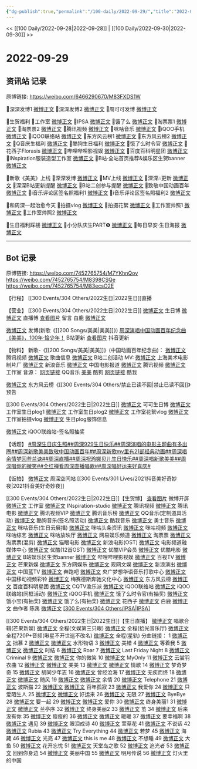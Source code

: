 ```yaml
---
{"dg-publish":true,"permalink":"/100-daily/2022-09-29/","title":"2022-09-29"}
---
```



<< [[100 Daily/2022-09-28\|2022-09-28]] | [[100 Daily/2022-09-30\|2022-09-30]] >>

# 2022-09-29

## 资讯站 记录

原博链接: https://weibo.com/6466290670/M83FXDS1W

🎂深深发博1 [微博正文](https://m.weibo.cn/6466290670/4818839727246386)
🎂深深发博2 [微博正文](https://m.weibo.cn/6466290670/4819127501588408)
🎂周可可发博 [微博正文](https://m.weibo.cn/6466290670/4818968713628114)

🎂生贺福利
🍬工作室 [微博正文](https://m.weibo.cn/6466290670/4818826509681036)
🍬IPSA [微博正文](https://m.weibo.cn/6466290670/4819015942541490)
🍬饿了么 [微博正文](https://m.weibo.cn/6466290670/4818987093329614)
🍬淘票票1 [微博正文](https://m.weibo.cn/6466290670/4818840016651337)
🍬淘票票2 [微博正文](https://m.weibo.cn/6466290670/4819021767117461)
🍬腾讯视频 [微博正文](https://m.weibo.cn/6466290670/4818829551080343)
🍬咪咕音乐 [微博正文](https://m.weibo.cn/6466290670/4819021389894778)
🍬iQOO手机 [微博正文](https://m.weibo.cn/6466290670/4818972351138556)
🍬iQOO联络站 [微博正文](https://m.weibo.cn/6466290670/4818971599044614)
🍬东方风云榜1 [微博正文](https://m.weibo.cn/6466290670/4819008165513194)
🍬东方风云榜2 [微博正文](https://m.weibo.cn/6466290670/4819139396634046)
🍬Q音庆生福利 [微博正文](https://m.weibo.cn/6466290670/4819002712656311)
🍬酷狗生日福利 [微博正文](https://m.weibo.cn/6466290670/4819020967054666)
🍬饿了么时令官 [微博正文](https://m.weibo.cn/6466290670/4818830255983234)
🍬花西子Florasis [微博正文](https://m.weibo.cn/6466290670/4819047768656961)
🍬哔哩哔哩影视娱 [微博正文](https://m.weibo.cn/6466290670/4819046224888587)
🍬百度百科明星团 [微博正文](https://m.weibo.cn/6466290670/4818991140310718)
🍬INspiration服装造型工作室 [微博正文](https://m.weibo.cn/6466290670/4818827227960330)
🍬B站·全站首页推荐&娱乐区生贺banner [微博正文](https://m.weibo.cn/6466290670/4819065703764291)

🎂新歌《美美》上线
🍬深深发博 [微博正文](https://m.weibo.cn/6466290670/4818982277746130)
🍬MV上线 [微博正文](https://m.weibo.cn/6466290670/4818977136839945)
🍬深深🎶更新 [微博正文](https://m.weibo.cn/6466290670/4819007020990539)
🍬深深B站更新提醒 [微博正文](https://m.weibo.cn/6466290670/4818980127113512)
🍬B站二创参与提醒 [微博正文](https://m.weibo.cn/6466290670/4818987928521137)
🍬致敬中国动画百年 [微博正文](https://m.weibo.cn/6466290670/4818989312377610)
🍬i音乐评论区签名照福利1 [微博正文](https://m.weibo.cn/6466290670/4819018114140795)
🍬i音乐评论区签名照福利2 [微博正文](https://m.weibo.cn/6466290670/4819022740459233)

🎂和周深一起治愈今天
🍬拍摄vlog [微博正文](https://m.weibo.cn/6466290670/4819188428312765)
🍬拍摄花絮 [微博正文](https://m.weibo.cn/6466290670/4819101950152130)
🍬工作室帅照1 [微博正文](https://m.weibo.cn/6466290670/4819072510594925)
🍬工作室帅照2 [微博正文](https://m.weibo.cn/6466290670/4819087177816646)

🎂生日福利踩楼 [微博正文](https://m.weibo.cn/6466290670/4818967917757726)
🎂小分队庆生PART❾ [微博正文](https://m.weibo.cn/6466290670/4819102663446367)
🎂每日早安·生日海报 [微博正文](https://m.weibo.cn/6466290670/4818954319826583)

---
## Bot 记录

原博链接: https://weibo.com/7452765754/M7YKhnQov
https://weibo.com/7452765754/M8398CSQe
https://weibo.com/7452765754/M83ecsO2E

【行程】
[[300 Events/304 Others/2022生日\|2022生日]]直播

【营业】
[[300 Events/304 Others/2022生日\|2022生日]]
[微博正文](http://weibo.com/1736988591/M7TIwBXRW) 生日博
[微博正文](http://weibo.com/1736988591/M81n2axLE) 直播博
[查看图片](https://wx3.sinaimg.cn/large/0088n2Pggy1h6nxhn2yiwj30yi0fnjsj.jpg) 留言 白鹿 [微博正文](https://weibo.com/2616380702/M7YOH0rKg)

[微博正文](https://weibo.com/1736988591/M7XK3raMC) 发博(新歌《[[200 Songs/美美\|美美]]》)
[周深演唱中国动画百年纪念曲《美美》，100年·恰少年！](https://weibo.cn/sinaurl?u=https%3A%2F%2Fwww.bilibili.com%2Fvideo%2FBV1Vd4y1q7x6%2F) B站更新
[查看图片](https://wx1.sinaimg.cn/large/0088n2Pggy1h6nxhqqmdqj30ku11276s.jpg) 抖音更新

【物料】
新歌-《[[200 Songs/美美\|美美]]》(中国动画百年纪念曲)：
[微博正文](http://weibo.com/2591595652/M7TJ2wNxq) 腾讯视频
[微博正文](http://weibo.com/6466290670/M7TToCZJi) 歌曲信息
[微博正文](https://weibo.com/6466290670/M7XXGzKJH) B站二创活动
MV:
[微博正文](http://weibo.com/1984803191/M7XDYFUtx) 上海美术电影制片厂
[微博正文](http://weibo.com/1266269835/M7XDyrpPR) 新浪音乐
[微博正文](http://weibo.com/1261788454/M7YjN6Bsf) 中国电影报道
[微博正文](http://weibo.com/2591595652/M7XDY8UCQ) 腾讯视频
[微博正文](https://weibo.com/7478855230/M7XK2vJ8Q) 工作室
音源：
[网页链接](https://weibo.cn/sinaurl?u=https%3A%2F%2Fy.qq.com%2Fn%2Fryqq%2FsongDetail%2F000YQ0fF1kSQaX) QQ音乐
[美美](https://weibo.cn/sinaurl?u=https%3A%2F%2Ft4.kugou.com%2Fsong.html%3Fid%3D341xp23zDV3) 酷狗
[网页链接](https://weibo.cn/sinaurl?u=http%3A%2F%2Fm.kuwo.cn%2Fnewh5app%2Fplay_detail%2F241271392) 酷我

[微博正文](http://weibo.com/7779932378/M7YrEBSc2) 东方风云榜《[[300 Events/304 Others/禁止已读不回\|禁止已读不回]]》预告

[[300 Events/304 Others/2022生日\|2022生日]]
[微博正文](http://weibo.com/7736960489/M7XrpulBM) 可可生日博
[微博正文](http://weibo.com/7478855230/M808wCiEH) 工作室生日plog1
[微博正文](http://weibo.com/7478855230/M80vBE92X) 工作室生日plog2
[微博正文](http://weibo.com/7478855230/M80MSzhET) 工作室花絮vlog
[微博正文](http://weibo.com/7478855230/M836WpFxh) 工作室拍摄vlog
[微博正文](http://weibo.com/7710473200/M80tHwPKe) 生日plog服饰信息

[微博正文](http://weibo.com/6378846558/M7YCYqGZS) iQOO联络站-签名照抽奖

【话题】
[#周深生日庆生照#](https://s.weibo.com/weibo?q=%23%E5%91%A8%E6%B7%B1%E7%94%9F%E6%97%A5%E5%BA%86%E7%94%9F%E7%85%A7%23)[#周深929生日快乐#](https://s.weibo.com/weibo?q=%23%E5%91%A8%E6%B7%B1929%E7%94%9F%E6%97%A5%E5%BF%AB%E4%B9%90%23)[#周深演唱的电影主题曲有多出圈#](https://s.weibo.com/weibo?q=%23%E5%91%A8%E6%B7%B1%E6%BC%94%E5%94%B1%E7%9A%84%E7%94%B5%E5%BD%B1%E4%B8%BB%E9%A2%98%E6%9B%B2%E6%9C%89%E5%A4%9A%E5%87%BA%E5%9C%88%23)[#周深新歌美美致敬中国动画百年#](https://s.weibo.com/weibo?q=%23%E5%91%A8%E6%B7%B1%E6%96%B0%E6%AD%8C%E7%BE%8E%E7%BE%8E%E8%87%B4%E6%95%AC%E4%B8%AD%E5%9B%BD%E5%8A%A8%E7%94%BB%E7%99%BE%E5%B9%B4%23)[#周深新歌mv里有21部经典动画#](https://s.weibo.com/weibo?q=%23%E5%91%A8%E6%B7%B1%E6%96%B0%E6%AD%8Cmv%E9%87%8C%E6%9C%8921%E9%83%A8%E7%BB%8F%E5%85%B8%E5%8A%A8%E7%94%BB%23)[#周深唱余情梦回苍兰诀#](https://s.weibo.com/weibo?q=%23%E5%91%A8%E6%B7%B1%E5%94%B1%E4%BD%99%E6%83%85%E6%A2%A6%E5%9B%9E%E8%8B%8D%E5%85%B0%E8%AF%80%23)[#周深直播#](https://s.weibo.com/weibo?q=%23%E5%91%A8%E6%B7%B1%E7%9B%B4%E6%92%AD%23)[#周深祝玲娜贝儿生日快乐#](https://s.weibo.com/weibo?q=%23%E5%91%A8%E6%B7%B1%E7%A5%9D%E7%8E%B2%E5%A8%9C%E8%B4%9D%E5%84%BF%E7%94%9F%E6%97%A5%E5%BF%AB%E4%B9%90%23)[#周深唱新歌美美#](https://s.weibo.com/weibo?q=%23%E5%91%A8%E6%B7%B1%E5%94%B1%E6%96%B0%E6%AD%8C%E7%BE%8E%E7%BE%8E%23)[#周深唱你的微笑#](https://s.weibo.com/weibo?q=%23%E5%91%A8%E6%B7%B1%E5%94%B1%E4%BD%A0%E7%9A%84%E5%BE%AE%E7%AC%91%23)[#全红禅看周深直播唱歌#](https://s.weibo.com/weibo?q=%23%E5%85%A8%E7%BA%A2%E7%A6%85%E7%9C%8B%E5%91%A8%E6%B7%B1%E7%9B%B4%E6%92%AD%E5%94%B1%E6%AD%8C%23)[#周深唱好运来好喜庆#](https://s.weibo.com/weibo?q=%23%E5%91%A8%E6%B7%B1%E5%94%B1%E5%A5%BD%E8%BF%90%E6%9D%A5%E5%A5%BD%E5%96%9C%E5%BA%86%23)

【饭拍】
[微博正文](http://weibo.com/7183015833/M800789Nx) 周深空间站 [[300 Events/301 Lives/2021抖音美好奇妙夜\|2021抖音美好奇妙夜]]

[[300 Events/304 Others/2022生日\|2022生日]]【生贺博】
[查看图片](https://wx2.sinaimg.cn/large/0088n2Pggy1h6nnm9w6dgj30v91vomz7.jpg) 微博开屏
[微博正文](http://weibo.com/7478855230/M7TIrlbfe) 工作室
[微博正文](http://weibo.com/7710473200/M7TIvtkcP) INspiration-studio
[微博正文](http://weibo.com/2591595652/M7TIqrVRR) 腾讯视频
[微博正文](http://weibo.com/3861674840/M7Ylg1O6C) 腾讯电影
[微博正文](http://weibo.com/3194118287/M7XrqoH0y) 腾讯视频VIP
[微博正文](http://weibo.com/6573096128/M7YdxoeAT) 腾讯音乐榜
[微博正文](http://weibo.com/2169129705/M7Yev2qMq) QQ音乐(定制道具活动)
[微博正文](http://weibo.com/1665103091/M7XQquoGw) 酷狗音乐(签名照活动)
[微博正文](https://weibo.com/1738434147/M7TIqcwzO) 酷我音乐
[微博正文](http://weibo.com/7769493497/M7XrnstlF) 勇士音乐
[微博正文](https://m.weibo.cn/1867028705/4818983251871008) 咪咕音乐(生日云展播)
[微博正文](http://weibo.com/6077299654/M7XAIfavX) 咪咕头条资讯
[微博正文](https://m.weibo.cn/1809436135/4818987945297194) 咪咕视频
[微博正文](https://m.weibo.cn/3686958511/4819006013312467) 咪咕综艺
[微博正文](https://m.weibo.cn/6364463709/4818981758176285) 咪咕放映厅
[微博正文](https://m.weibo.cn/2674977220/4818963039521744) 网易娱乐频道
[微博正文](https://weibo.com/2095820504/M7TIAtD0R) 淘票票
[微博正文](https://m.weibo.cn/2095820504/4818968425267685) 淘票票(混剪)
[微博正文](https://weibo.com/2611607127/M7TIvwCSk) 猫眼电影
[微博正文](https://weibo.com/1623886424/M7Yjn4cr4) 新浪电影(OST)
[微博正文](https://m.weibo.cn/6495544869/4814431160374441) 电影频道融媒体中心
[微博正文](http://weibo.com/1642904381/M7XT587Fo) 优酷(12首OST)
[微博正文](http://weibo.com/1940275640/M7XroB78M) 优酷VIP会员
[微博正文](https://m.weibo.cn/1677960582/4819013181639036) 优酷电影
[微博正文](https://m.weibo.cn/6466290670/4819065703764291) B站娱乐区生贺banner
[微博正文](https://m.weibo.cn/7321380776/4819041766872168) 哔哩哔哩影视娱
[微博正文](https://m.weibo.cn/7516842376/4818968152114850) 百视TV
[微博正文](https://m.weibo.cn/1591169702/4818833058300137) 芒果新娱
[微博正文](https://m.weibo.cn/6486986498/4818987827073334) 东方网娱乐
[微博正文](https://m.weibo.cn/7737756492/4818956521571158) 观网文娱
[微博正文](https://m.weibo.cn/6579479312/4818985768454604) 新浪演出
[微博正文](http://weibo.com/5594216204/M7Xs8phvD) 中国蓝TV
[微博正文](http://weibo.com/5242381821/M7Y55qrpZ) 奔跑吧
[微博正文](https://m.weibo.cn/7186370005/4819019654238323) 央广梦想华语音乐打歌中心
[微博正文](https://m.weibo.cn/6663712991/4818994261658192) 中国移动视频彩铃
[微博正文](http://weibo.com/2786930387/M7Y6Iyku0) 梅赛德斯奔驰文化中心
[微博正文](https://m.weibo.cn/7779932378/4819138126020689) 东方风云榜
[微博正文](http://weibo.com/5088066090/M7Xro1VlB) 百度百科明星团
[微博正文](https://m.weibo.cn/1349296387/4818961075538402) CQTV渝乐派
[微博正文](http://weibo.com/6378846558/M7Xsw60G2) iQOO联络站
[微博正文](https://weibo.com/6378846558/M7XDZ3fj5) iQOO联络站(同框活动)
[微博正文](http://weibo.com/6960161079/M7XrnstyA) iQOO手机
[微博正文](https://weibo.com/7756461320/M7TIqqPbk) 饿了么时令官(有抽奖)
[微博正文](http://weibo.com/2606197387/M7Xscxr4b) 饿小宝(有抽奖)
[微博正文](http://weibo.com/1282440983/M7XH2ET75) 饿了么(有抽奖)
[微博正文](https://m.weibo.cn/6336556296/4819044140061014) 花西子
[微博正文](https://m.weibo.cn/2616380702/4819020790106656) 白鹿
[微博正文](https://m.weibo.cn/1776374235/4819031019750824) 曲作者 陈禹
[微博正文](http://weibo.com/1851789841/M7XJM0dl2) [[300 Events/304 Others/IPSA\|IPSA]](花絮)

[[300 Events/304 Others/2022生日\|2022生日]]【生日直播】
[微博正文](https://m.weibo.cn/1591169702/4819200524944222) 唱歌合辑(芒果新娱)
[微博正文](https://m.weibo.cn/1371117067/4819202525890370) 全程(文娱第三只眼)
[微博正文](https://m.weibo.cn/3592218237/4819327775146647) 全程(拾光音乐厅)
[微博正文](https://m.weibo.cn/6218949574/4819234117124374) 全程720P+音频(啾星不开世巡不改名)
[微博正文](https://m.weibo.cn/6466290670/4819356553577969) 全程(星轨)
分曲链接：
1 [微博正文](https://weibo.com/6466290670/M81vKmeFb) 拙慕
2 [微博正文](https://weibo.com/6466290670/M81vW60q1) [微博正文](https://weibo.com/1266269835/M81wcEO8J) 水形物语
3 [微博正文](https://weibo.com/6466290670/M81wHav5L) 美错
4 [微博正文](https://weibo.com/6466290670/M81yV4GFO) 等着我
5 [微博正文](https://weibo.com/6466290670/M81zDqajv) [微博正文](https://weibo.com/1266269835/M81FtaxEn) 时结
6 [微博正文](https://weibo.com/6466290670/M81CV5iSc) Roar
7 [微博正文](https://weibo.com/6466290670/M81G9nyPg) Last Friday Night
8 [微博正文](https://weibo.com/6466290670/M81GFgbb4) Criminal
9 [微博正文](https://weibo.com/6466290670/M81IN5PGo) [微博正文](https://weibo.com/1266269835/M81NGwKu2) 你的微笑
10 [微博正文](https://weibo.com/6466290670/M81IWvSpP) MyOnly
11 [微博正文](https://weibo.com/6466290670/M81KJ58Fg) 云裳羽衣曲
12 [微博正文](https://weibo.com/6466290670/M81NR8YEC) [微博正文](https://weibo.com/1266269835/M81Q4Cx8P) 美美
13 [微博正文](https://weibo.com/6466290670/M81OJhRLX) [微博正文](https://weibo.com/1266269835/M81Tjue3D) 情歌
14 [微博正文](https://weibo.com/6466290670/M823nA4xi) 梦奇梦奇
15 [微博正文](https://weibo.com/6466290670/M81W710A7) 胡同少年志
16 [微博正文](https://weibo.com/6466290670/M81ZV3yi1) 曾经沧海
17 [微博正文](https://weibo.com/6466290670/M81Zwz6i1) 无疾而终
18 [微博正文](https://weibo.com/6466290670/M820Jz3gQ) [微博正文](https://weibo.com/1266269835/M824ZrAEa) 随风
19 [微博正文](https://weibo.com/6466290670/M823xDV78) [微博正文](http://weibo.com/1266269835/M826cdfr0) 余情
20 [微博正文](https://weibo.com/6466290670/M82e50d5Q) Telephone
21 [微博正文](https://weibo.com/6466290670/M828jbU2R) 波斯猫
22 [微博正文](https://weibo.com/6466290670/M82aq1H72) [微博正文](https://weibo.com/1266269835/M82cgmRFQ) 百年孤寂
23 [微博正文](https://weibo.com/6466290670/M82dOtmW9) 我爱你
24 [微博正文](https://weibo.com/6466290670/M82q1vglF) 只爱陌生人
25 [微博正文](https://weibo.com/6466290670/M82tpkp43) [微博正文](https://weibo.com/1266269835/M82hllseG) 好运来
26 [微博正文](https://weibo.com/6466290670/M82lbjgei) 无限
27 [微博正文](https://weibo.com/6466290670/M82s0ahz0) ByeBye
28 [微博正文](https://weibo.com/6466290670/M82mRw96T) 要一起
29 [微博正文](https://weibo.com/6466290670/M82BotvAv) [微博正文](https://weibo.com/1266269835/M82p48V3W) 爱你
30 [微博正文](https://weibo.com/6466290670/M82DyCDV5) 终身美丽1
31 [微博正文](https://weibo.com/6466290670/M82yt74g9) [微博正文](https://weibo.com/1266269835/M82ur6LH8) 兰亭序
32 [微博正文](https://weibo.com/6466290670/M82CBkFSB) 终身美丽2
33 [微博正文](https://weibo.com/6466290670/M82yl7fgX) 茧
34 [微博正文](https://weibo.com/6466290670/M82G21Dxp) 后来没有你
35 [微博正文](https://weibo.com/6466290670/M82MF4tIo) 瘦瘦的
36 [微博正文](https://weibo.com/6466290670/M82A7nzCl) [微博正文](https://weibo.com/1266269835/M82zLq17v) 暖暖
37 [微博正文](https://weibo.com/6466290670/M82HUczyJ) 要幸福啊
38 [微博正文](https://weibo.com/6466290670/M82EXeFyq) 遇见
39 [微博正文](https://weibo.com/6466290670/M82QNi6mX) 眼泪成诗
40 [微博正文](https://weibo.com/6466290670/M82NYni3N) 萱草花
41 [微博正文](https://weibo.com/6466290670/M82OkrqXB) 不说话
42 [微博正文](https://weibo.com/6466290670/M82Qx0THZ) Rubia
43 [微博正文](https://weibo.com/6466290670/M82SKmJG2) Try Everything
44 [微博正文](https://weibo.com/6466290670/M82UnvISY) 若梦
45 [微博正文](https://weibo.com/6466290670/M82Qookbr) 海藏
46 [微博正文](https://weibo.com/6466290670/M82SLfZgx) 光亮
47 [微博正文](https://weibo.com/6466290670/M82W7iDse) this is me
48 [微博正文](https://weibo.com/6466290670/M82W6cdm6) 不想睡
49 [微博正文](https://weibo.com/6466290670/M82WYw5dP) 大鱼
50 [微博正文](https://weibo.com/6466290670/M83aPc0Il) 花开忘忧
51 [微博正文](https://weibo.com/6466290670/M833f8NuA) 天堂岛之歌
52 [微博正文](https://weibo.com/6466290670/M83bB38ZQ) 追光者
53 [微博正文](https://weibo.com/6466290670/M83cfy4i7) 回到你身边
54 [微博正文](https://weibo.com/6466290670/M83n4hYXz) 美丽中国
55 [微博正文](https://weibo.com/6466290670/M83rL3WGT) 明月传说
56 [微博正文](https://weibo.com/6466290670/M83n68S4Q) 灯火里的中国
